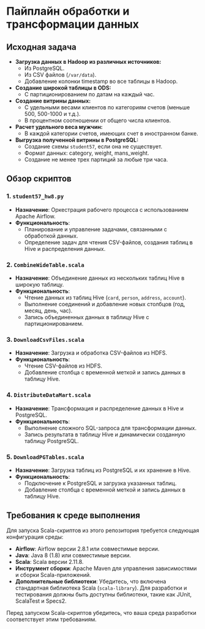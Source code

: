 # Пайплайн обработки и трансформации данных

## Исходная задача

- **Загрузка данных в Hadoop из различных источников:**
  - Из PostgreSQL.
  - Из CSV файлов (`/var/data`).
  - Добавление колонки timestamp во все таблицы в Hadoop.
- **Создание широкой таблицы в ODS:**
  - С партиционированием по датам на каждый час.
- **Создание витрины данных:**
  - С удельными весами клиентов по категориям счетов (меньше 500, 500-1000 и т.д.).
  - В процентном соотношении от общего числа клиентов.
- **Расчет удельного веса мужчин:**
  - В каждой категории счетов, имеющих счет в иностранном банке.
- **Выгрузка полученной витрины в PostgreSQL:**
  - Создание схемы `student57`, если она не существует.
  - Формат данных: category, weight, mans_weight.
  - Создание не менее трех партиций за любые три часа.

## Обзор скриптов

### 1. `student57_hw8.py`
- **Назначение**: Оркестрация рабочего процесса с использованием Apache Airflow.
- **Функциональность**:
  - Планирование и управление задачами, связанными с обработкой данных.
  - Определение задач для чтения CSV-файлов, создания таблиц в Hive и распределения данных.

### 2. `CombineWideTable.scala`
- **Назначение**: Объединение данных из нескольких таблиц Hive в широкую таблицу.
- **Функциональность**:
  - Чтение данных из таблиц Hive (`card`, `person`, `address`, `account`).
  - Выполнение соединений и добавление новых столбцов (год, месяц, день, час).
  - Запись объединенных данных в таблицу Hive с партиционированием.

### 3. `DownloadCsvFiles.scala`
- **Назначение**: Загрузка и обработка CSV-файлов из HDFS.
- **Функциональность**:
  - Чтение CSV-файлов из HDFS.
  - Добавление столбца с временной меткой и запись данных в таблицу Hive.

### 4. `DistributeDataMart.scala`
- **Назначение**: Трансформация и распределение данных в Hive и PostgreSQL.
- **Функциональность**:
  - Выполнение сложного SQL-запроса для трансформации данных.
  - Запись результата в таблицу Hive и динамически созданную таблицу PostgreSQL.

### 5. `DownloadPGTables.scala`
- **Назначение**: Загрузка таблиц из PostgreSQL и их хранение в Hive.
- **Функциональность**:
  - Подключение к PostgreSQL и загрузка указанных таблиц.
  - Добавление столбца с временной меткой и запись данных в таблицу Hive.

## Требования к среде выполнения

Для запуска Scala-скриптов из этого репозитория требуется следующая конфигурация среды:

- **Airflow**: Airflow версии 2.8.1 или совместимые версии. 
- **Java**: Java 8 (1.8) или совместимые версии.
- **Scala**: Scala версии 2.11.8.
- **Инструмент сборки**: Apache Maven для управления зависимостями и сборки Scala-приложений.
- **Дополнительные библиотеки**: Убедитесь, что включена стандартная библиотека Scala (`scala-library`). Для разработки и тестирования должны быть доступны библиотеки, такие как JUnit, ScalaTest и Specs2.

Перед запуском Scala-скриптов убедитесь, что ваша среда разработки соответствует этим требованиям.
